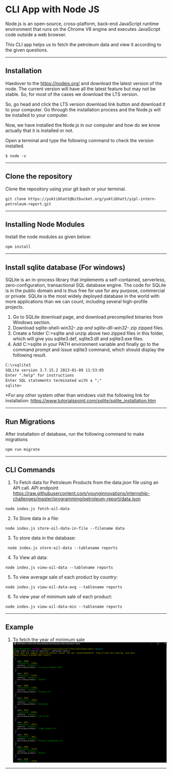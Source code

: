 # CLI App with Node JS 
Node.js is an open-source, cross-platform, back-end JavaScript runtime environment that runs on the Chrome V8 engine and executes JavaScript code outside a web browser. 

This CLI app helps us to fetch the petroleum data and view it according to the given questions.
___
## Installation
Haedover to the https://nodejs.org/ and download the latest version of the node. The current version will have all the latest feature but may not be stable. So, for most of the cases we download the LTS version.

So, go head and click the LTS version download link button and download it to your computer. Go through the installation process and the Node.js will be installed to your computer.

Now, we have installed the Node.js in our computer and how do we know actually that it is installed or not.

Open a terminal and type the following command to check the version installed.
```shell
$ node -v
```
___
## Clone the repository
Clone the repository using your git bash or your terminal.
```shell
git clone https://yuktibhatt@bitbucket.org/yuktibhatt/yipl-intern-petroleum-report.git

```
___
## Installing Node Modules
Install the node modules as given below:
```shell
npm install

```
___
## Install sqlite database (For windows)
SQLite is an in-process library that implements a self-contained, serverless, zero-configuration, transactional SQL database engine. The code for SQLite is in the public domain and is thus free for use for any purpose, commercial or private. SQLite is the most widely deployed database in the world with more applications than we can count, including several high-profile projects.

1. Go to SQLite download page, and download precompiled binaries from Windows section.
2. Download sqlite-shell-win32-*.zip and sqlite-dll-win32-*.zip zipped files.
3. Create a folder C:\>sqlite and unzip above two zipped files in this folder, which will give you sqlite3.def, sqlite3.dll and sqlite3.exe files.
4. Add C:\>sqlite in your PATH environment variable and finally go to the command prompt and issue sqlite3 command, which should display the following result.

```shell
C:\>sqlite3
SQLite version 3.7.15.2 2013-01-09 11:53:05
Enter ".help" for instructions
Enter SQL statements terminated with a ";"
sqlite>
```
*For any other system other than windows visit the following link for installation: https://www.tutorialspoint.com/sqlite/sqlite_installation.htm

___
## Run Migrations
After installation of database, run the following command to make migrations
```shell
npm run migrate
```
___

## CLI Commands 
1. To Fetch data for Petroleum Products from the data.json file using an API call. API endpoint https://raw.githubusercontent.com/younginnovations/internship-challenges/master/programming/petroleum-report/data.json
```shell
node index.js fetch-oil-data
```
 2. To Store data in a file:  
 ```shell 
 node index.js store-oil-data-in-file --filename data
 ```
 3. To store data in the database:  
```shell 
 node index.js store-oil-data --tablename reports
 ```
 4. To View all data:  
 ```shell
 node index.js view-oil-data --tablename reports
 ```
 5. To view average sale of each product by country: 
```shell
node index.js view-oil-data-avg --tablename reports
```
6. To view year of minimum sale of each product: 
```shell
node index.js view-oil-data-min --tablename reports
```

___

## Example 
1. To fetch the year of minimum sale
![My Website](./img/Capture.PNG) 

___

